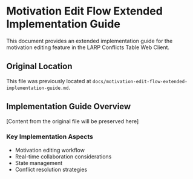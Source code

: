 # Motivation Edit Flow Extended Implementation Guide

This document provides an extended implementation guide for the motivation editing feature in the LARP Conflicts Table Web Client.

## Original Location

This file was previously located at `docs/motivation-edit-flow-extended-implementation-guide.md`.

## Implementation Guide Overview

[Content from the original file will be preserved here]

### Key Implementation Aspects

- Motivation editing workflow
- Real-time collaboration considerations
- State management
- Conflict resolution strategies

